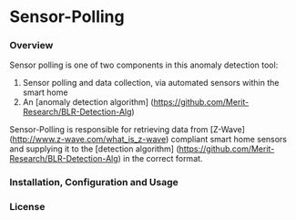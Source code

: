 # Sensor-Polling
### Overview
Sensor polling is one of two components in this anomaly detection tool:

1. Sensor polling and data collection, via automated sensors within the smart home
2. An [anomaly detection algorithm] (https://github.com/Merit-Research/BLR-Detection-Alg) 

Sensor-Polling is responsible for retrieving data from [Z-Wave] (http://www.z-wave.com/what_is_z-wave) 
compliant smart home sensors and supplying it to the [detection algorithm] (https://github.com/Merit-Research/BLR-Detection-Alg)
in the correct format. 

### Installation, Configuration and Usage

### License
